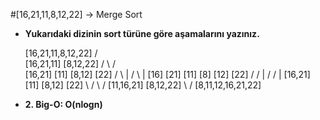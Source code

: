 #[16,21,11,8,12,22] -> Merge Sort 
* **Yukarıdaki dizinin sort türüne göre aşamalarını yazınız.**

    [16,21,11,8,12,22]
          /         \
    [16,21,11]    [8,12,22] 
       /     \       /   \
    [16,21] [11]  [8,12]  [22]
      /  \    |     /  \    | 
   [16] [21] [11]  [8] [12] [22]
    /    /    |     /   /    |
   [16,21]  [11]   [8,12]  [22]
      \      /       \     /
     [11,16,21]     [8,12,22]
            \          /
         [8,11,12,16,21,22]
* **2. Big-O: O(nlogn)**
